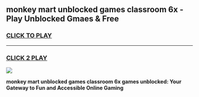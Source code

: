 
## monkey mart unblocked games classroom 6x - Play Unblocked Gmaes & Free
<h3>
<a href="https://news.freeplayer.one?title=monkey_mart_unblocked_games_classroom_6x&ref=16F">CLICK TO PLAY</a></h3>
<hr>

<h3>
<a href="https://news.freeplayer.one?title=monkey_mart_unblocked_games_classroom_6x&ref=16F">CLICK 2 PLAY</a>
  
</h3>

<a href="https://news.freeplayer.one?title=monkey_mart_unblocked_games_classroom_6x&ref=16F/"><img src="https://clearcache.store/games.png"></a>


**monkey mart unblocked games classroom 6x games unblocked: Your Gateway to Fun and Accessible Online Gaming**
